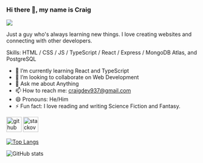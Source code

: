 ### Hi there 👋, my name is Craig
![](https://github.com/craigdev937)

Just a guy who's always learning new things. I love creating websites and connecting with other developers.

Skills: HTML / CSS / JS / TypeScript / React / Express / MongoDB Atlas, and PostgreSQL

- 🌱 I’m currently learning React and TypeScript 
- 👯 I’m looking to collaborate on Web Development 
- 💬 Ask me about Anything 
- 📫 How to reach me: craigdev937@gmail.com 
- 😄 Pronouns: He/Him 
- ⚡ Fun fact: I love reading and writing Science Fiction and Fantasy. 


[<img src='https://cdn.jsdelivr.net/npm/simple-icons@3.0.1/icons/github.svg' alt='github' height='40'>](https://github.com/craigdev937)  [<img src='https://cdn.jsdelivr.net/npm/simple-icons@3.0.1/icons/stackoverflow.svg' alt='stackoverflow' height='40'>](https://stackoverflow.com/users/7303585)  

[![Top Langs](https://github-readme-stats.vercel.app/api/top-langs/?username=craigdev937)](https://github.com/anuraghazra/github-readme-stats)

![GitHub stats](https://github-readme-stats.vercel.app/api?username=craigdev937&show_icons=true)  


